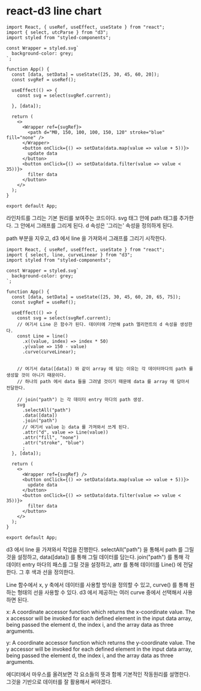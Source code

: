 # react-d3 line chart

```
import React, { useRef, useEffect, useState } from "react";
import { select, utcParse } from "d3";
import styled from "styled-components";

const Wrapper = styled.svg`
  background-color: grey;
`;

function App() {
  const [data, setData] = useState([25, 30, 45, 60, 20]);
  const svgRef = useRef();

  useEffect(() => {
    const svg = select(svgRef.current);

  }, [data]);

  return (
    <>
      <Wrapper ref={svgRef}>
        <path d="M0, 150, 100, 100, 150, 120" stroke="blue" fill="none" />
      </Wrapper>
      <button onClick={() => setData(data.map(value => value + 5))}>
        update data
      </button>
      <button onClick={() => setData(data.filter(value => value < 35))}>
        filter data
      </button>
    </>
  );
}

export default App;

```

라인차트를 그리는 기본 원리를 보여주는 코드이다.
svg 태그 안에 path 태그를 추가한다. 그 안에서 그래프를 그리게 된다.
d 속성은 '그리는' 속성을 정의하게 된다.

path 부분을 지우고,
d3 에서 line 을 가져와서 그래프를 그리기 시작한다.

```
import React, { useRef, useEffect, useState } from "react";
import { select, line, curveLinear } from "d3";
import styled from "styled-components";

const Wrapper = styled.svg`
  background-color: grey;
`;

function App() {
  const [data, setData] = useState([25, 30, 45, 60, 20, 65, 75]);
  const svgRef = useRef();

  useEffect(() => {
    const svg = select(svgRef.current);
    // 여기서 Line 은 함수가 된다. 데이터에 기반해 path 엘리먼트의 d 속성을 생성한다.
    const Line = line()
      .x((value, index) => index * 50)
      .y(value => 150 - value)
      .curve(curveLinear);


    // 여기서 data([data]) 와 같이 array 에 담는 이유는 각 데이터마다의 path 를 생성할 것이 아니기 때문이다.
    // 하나의 path 에서 data 들을 그려낼 것이기 때문에 data 를 array 에 담아서 전달한다.

    // join("path") 는 각 데이터 entry 마다의 path 생성.
    svg
      .selectAll("path")
      .data([data])
      .join("path")
      // 여기서 value 는 data 를 가져와서 쓰게 된다.
      .attr("d", value => Line(value))
      .attr("fill", "none")
      .attr("stroke", "blue")
      ;
  }, [data]);

  return (
    <>
      <Wrapper ref={svgRef} />
      <button onClick={() => setData(data.map(value => value + 5))}>
        update data
      </button>
      <button onClick={() => setData(data.filter(value => value < 35))}>
        filter data
      </button>
    </>
  );
}

export default App;

```

d3 에서 line 을 가져와서 작업을 진행한다.
selectAll("path") 을 통해서 path 를 그릴 것을 설정하고,
data([data]) 를 통해 그릴 데이터를 담는다.
join("path") 를 통해 각 데이터 entry 마다의 패스를 그릴 것을 설정하고,
attr 를 통해 데이터를 Line() 에 전달한다.
그 후 색과 선을 정의한다.

Line 함수에서 x, y 축에서 데이터를 사용할 방식을 정의할 수 있고, curve() 를 통해 원하는 형태의 선을 사용할 수 있다.
d3 에서 제공하는 여러 curve 중에서 선택해서 사용하면 된다.

x: A coordinate accessor function which returns the x-coordinate value. The x accessor will be invoked for each defined element in the input data array, being passed the element d, the index i, and the array data as three arguments.

y: A coordinate accessor function which returns the y-coordinate value. The y accessor will be invoked for each defined element in the input data array, being passed the element d, the index i, and the array data as three arguments.

에디터에서 마우스를 올려보면 각 요소들의 뜻과 함께 기본적인 작동원리를 설명한다. 그것을 기반으로 데이터를 잘 활용해서 써야겠다.
